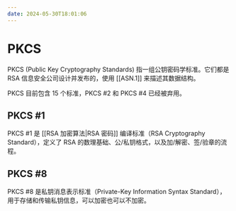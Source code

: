 ```yaml
---
date: 2024-05-30T18:01:06
---
```


# PKCS

PKCS (Public Key Cryptography Standards) 指一组公钥密码学标准。它们都是 RSA 信息安全公司设计并发布的，使用 [[ASN.1]] 来描述其数据结构。

PKCS 目前包含 15 个标准，PKCS #2 和 PKCS #4 已经被弃用。

## PKCS #1

PKCS #1 是 [[RSA 加密算法|RSA 密码]] 编译标准（RSA Cryptography Standard），定义了 RSA 的数理基础、公/私钥格式，以及加/解密、签/验章的流程。

## PKCS #8

PKCS #8 是私钥消息表示标准（Private-Key Information Syntax Standard），用于存储和传输私钥信息，可以加密也可以不加密。
